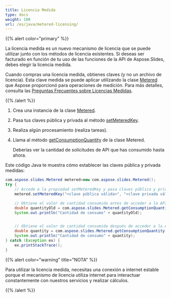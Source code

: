 ```yaml
---
title: Licencia Medida
type: docs
weight: 100
url: /es/java/metered-licensing/
---
```


{{% alert color="primary" %}} 

La licencia medida es un nuevo mecanismo de licencia que se puede utilizar junto con los métodos de licencia existentes. Si deseas ser facturado en función de tu uso de las funciones de la API de Aspose.Slides, debes elegir la licencia medida.

Cuando compras una licencia medida, obtienes claves (y no un archivo de licencia). Esta clave medida se puede aplicar utilizando la clase [Metered](https://reference.aspose.com/slides/java/com.aspose.slides/metered/) que Aspose proporcionó para operaciones de medición. Para más detalles, consulta las [Preguntas Frecuentes sobre Licencias Medidas](https://purchase.aspose.com/faqs/licensing/metered).

{{% /alert %}} 
1. Crea una instancia de la clase [Metered](https://reference.aspose.com/slides/java/com.aspose.slides/metered/).

1. Pasa tus claves pública y privada al método [setMeteredKey](https://reference.aspose.com/slides/java/com.aspose.slides/metered/#setMeteredKey-java.lang.String-java.lang.String-).

1. Realiza algún procesamiento (realiza tareas).

1. Llama al método [getConsumptionQuantity](https://reference.aspose.com/slides/java/com.aspose.slides/metered/#getConsumptionQuantity--) de la clase Metered.

   Deberías ver la cantidad de solicitudes de API que has consumido hasta ahora.

Este código Java te muestra cómo establecer las claves pública y privada medidas:

```java
com.aspose.slides.Metered metered=new com.aspose.slides.Metered();
try {
    // Accede a la propiedad setMeteredKey y pasa claves pública y privada como parámetros
    metered.setMeteredKey("<clave pública válida>", "<clave privada válida>");

    // Obtiene el valor de cantidad consumida antes de acceder a la API
    double quantityOld = com.aspose.slides.Metered.getConsumptionQuantity();
    System.out.println("Cantidad de consumo" + quantityOld);


    // Obtiene el valor de cantidad consumida después de acceder a la API
    double quantity = com.aspose.slides.Metered.getConsumptionQuantity();
    System.out.println("Cantidad de consumo" + quantity);
} catch (Exception ex) {
    ex.printStackTrace();
}
```

{{% alert color="warning" title="NOTA"  %}} 

Para utilizar la licencia medida, necesitas una conexión a internet estable porque el mecanismo de licencia utiliza internet para interactuar constantemente con nuestros servicios y realizar cálculos.

{{% /alert %}} 